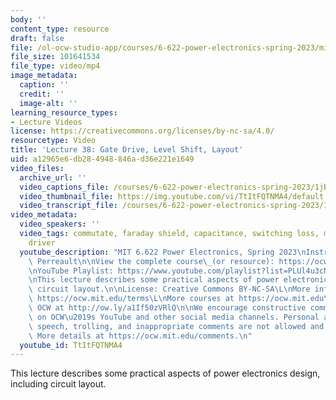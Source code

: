 ```yaml
---
body: ''
content_type: resource
draft: false
file: /ol-ocw-studio-app/courses/6-622-power-electronics-spring-2023/mit6_622s23_lecture_38_360p_16_9.mp4
file_size: 101641534
file_type: video/mp4
image_metadata:
  caption: ''
  credit: ''
  image-alt: ''
learning_resource_types:
- Lecture Videos
license: https://creativecommons.org/licenses/by-nc-sa/4.0/
resourcetype: Video
title: 'Lecture 38: Gate Drive, Level Shift, Layout'
uid: a12965e6-db28-4948-846a-d36e221e1649
video_files:
  archive_url: ''
  video_captions_file: /courses/6-622-power-electronics-spring-2023/1jBfQFMSIBooBX_iqPSIqrZuAvrbZu6F9_transcript.webvtt
  video_thumbnail_file: https://img.youtube.com/vi/TtItFQTNMA4/default.jpg
  video_transcript_file: /courses/6-622-power-electronics-spring-2023/1jBfQFMSIBooBX_iqPSIqrZuAvrbZu6F9_transcript.pdf
video_metadata:
  video_speakers: ''
  video_tags: commutate, faraday shield, capacitance, switching loss, mosfet, gate
    driver
  youtube_description: "MIT 6.622 Power Electronics, Spring 2023\nInstructor: David\
    \ Perreault\n\nView the complete course\_(or resource): https://ocw.mit.edu/courses/6-622-power-electronics-spring-2023/\L\
    \nYouTube Playlist: https://www.youtube.com/playlist?list=PLUl4u3cNGP62UTc77mJoubhDELSC8lfR0\n\
    \nThis lecture describes some practical aspects of power electronics design, including\
    \ circuit layout.\n\nLicense: Creative Commons BY-NC-SA\L\nMore information at\
    \ https://ocw.mit.edu/terms\L\nMore courses at https://ocw.mit.edu\n\nSupport\
    \ OCW at http://ow.ly/a1If50zVRlQ\n\nWe encourage constructive comments and discussion\
    \ on OCW\u2019s YouTube and other social media channels. Personal attacks, hate\
    \ speech, trolling, and inappropriate comments are not allowed and may be removed.\
    \ More details at https://ocw.mit.edu/comments.\n"
  youtube_id: TtItFQTNMA4
---
```

This lecture describes some practical aspects of power electronics design, including circuit layout.